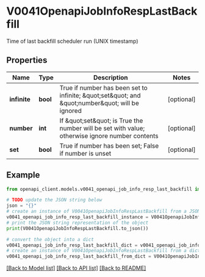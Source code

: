 # V0041OpenapiJobInfoRespLastBackfill

Time of last backfill scheduler run (UNIX timestamp)

## Properties

Name | Type | Description | Notes
------------ | ------------- | ------------- | -------------
**infinite** | **bool** | True if number has been set to infinite; \&quot;set\&quot; and \&quot;number\&quot; will be ignored | [optional] 
**number** | **int** | If \&quot;set\&quot; is True the number will be set with value; otherwise ignore number contents | [optional] 
**set** | **bool** | True if number has been set; False if number is unset | [optional] 

## Example

```python
from openapi_client.models.v0041_openapi_job_info_resp_last_backfill import V0041OpenapiJobInfoRespLastBackfill

# TODO update the JSON string below
json = "{}"
# create an instance of V0041OpenapiJobInfoRespLastBackfill from a JSON string
v0041_openapi_job_info_resp_last_backfill_instance = V0041OpenapiJobInfoRespLastBackfill.from_json(json)
# print the JSON string representation of the object
print(V0041OpenapiJobInfoRespLastBackfill.to_json())

# convert the object into a dict
v0041_openapi_job_info_resp_last_backfill_dict = v0041_openapi_job_info_resp_last_backfill_instance.to_dict()
# create an instance of V0041OpenapiJobInfoRespLastBackfill from a dict
v0041_openapi_job_info_resp_last_backfill_from_dict = V0041OpenapiJobInfoRespLastBackfill.from_dict(v0041_openapi_job_info_resp_last_backfill_dict)
```
[[Back to Model list]](../README.md#documentation-for-models) [[Back to API list]](../README.md#documentation-for-api-endpoints) [[Back to README]](../README.md)


